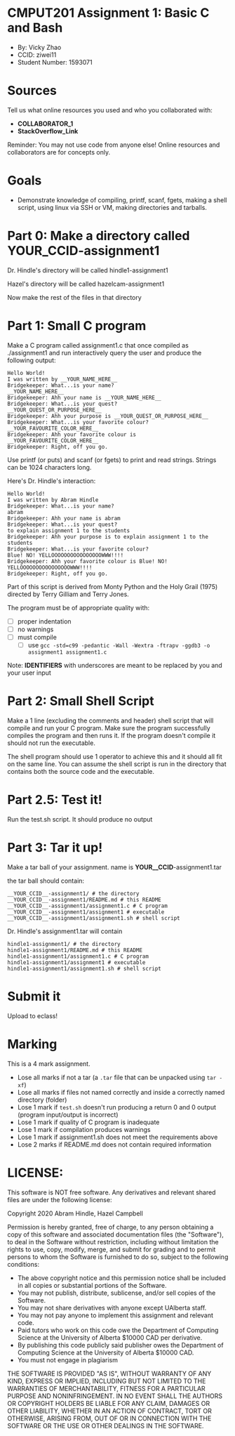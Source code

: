 # CMPUT201 Assignment 1: Basic C and Bash

* By: Vicky Zhao
* CCID: ziwei11
* Student Number: 1593071

# Sources

Tell us what online resources you used and who you collaborated with:

* __COLLABORATOR_1__
* __StackOverflow_Link__

Reminder: You may not use code from anyone else! Online resources and collaborators are for concepts only.

# Goals

* Demonstrate knowledge of compiling, printf, scanf, fgets, making a shell script, using linux via SSH or VM, making directories and tarballs.

# Part 0: Make a directory called __YOUR_CCID__-assignment1

Dr. Hindle's directory will be called hindle1-assignment1

Hazel's directory will be called hazelcam-assignment1

Now make the rest of the files in that directory

# Part 1: Small C program

Make a C program called assignment1.c that once compiled as
./assignment1 and run interactively query the user and produce the
following output:

```text
Hello World!
I was written by __YOUR_NAME_HERE__
Bridgekeeper: What...is your name?
__YOUR_NAME_HERE__
Bridgekeeper: Ahh your name is __YOUR_NAME_HERE__
Bridgekeeper: What...is your quest?
__YOUR_QUEST_OR_PURPOSE_HERE__
Bridgekeeper: Ahh your purpose is __YOUR_QUEST_OR_PURPOSE_HERE__
Bridgekeeper: What...is your favorite colour?
__YOUR_FAVOURITE_COLOR_HERE__
Bridgekeeper: Ahh your favorite colour is __YOUR_FAVOURITE_COLOR_HERE__
Bridgekeeper: Right, off you go.
```

Use printf (or puts) and scanf (or fgets) to print and read strings. Strings can be 1024 characters long.

Here's Dr. Hindle's interaction:

```text
Hello World!
I was written by Abram Hindle
Bridgekeeper: What...is your name?
abram
Bridgekeeper: Ahh your name is abram
Bridgekeeper: What...is your quest?
to explain assignment 1 to the students
Bridgekeeper: Ahh your purpose is to explain assignment 1 to the students
Bridgekeeper: What...is your favorite colour?
Blue! NO! YELLOOOOOOOOOOOOOOOOWWW!!!!
Bridgekeeper: Ahh your favorite colour is Blue! NO! YELLOOOOOOOOOOOOOOOOWWW!!!!
Bridgekeeper: Right, off you go.
```

Part of this script is derived from Monty Python and the Holy Grail (1975)
directed by Terry Gilliam and Terry Jones.

The program must be of appropriate quality with:
* [ ] proper indentation
* [ ] no warnings
* [ ] must compile 
    * [ ] use `gcc -std=c99 -pedantic -Wall -Wextra -ftrapv -ggdb3 -o assignment1 assignment1.c`

Note: __IDENTIFIERS__ with underscores are meant to be replaced by you and your user input

# Part 2: Small Shell Script

Make a 1 line (excluding the comments and header) shell script that
will compile and run your C program. Make sure the program
successfully compiles the program and then runs it. If the program
doesn't compile it should not run the executable.

The shell program should use 1 operator to achieve this and it should
all fit on the same line. You can assume the shell script is run in
the directory that contains both the source code and the executable.

# Part 2.5: Test it!

Run the test.sh script. It should produce no output

# Part 3: Tar it up!

Make a tar ball of your assignment. name is __YOUR__CCID__-assignment1.tar

the tar ball should contain:
```
__YOUR_CCID__-assignment1/ # the directory
__YOUR_CCID__-assignment1/README.md # this README
__YOUR_CCID__-assignment1/assignment1.c # C program
__YOUR_CCID__-assignment1/assignment1 # executable
__YOUR_CCID__-assignment1/assignment1.sh # shell script
```

Dr. Hindle's assignment1.tar will contain 
```
hindle1-assignment1/ # the directory
hindle1-assignment1/README.md # this README
hindle1-assignment1/assignment1.c # C program
hindle1-assignment1/assignment1 # executable
hindle1-assignment1/assignment1.sh # shell script
```

# Submit it

Upload to eclass!

# Marking

This is a 4 mark assignment.

- Lose all marks if not a tar (a `.tar` file that can be unpacked using `tar -xf`)
- Lose all marks if files not named correctly and inside a correctly named directory (folder)
- Lose 1 mark if `test.sh` doesn't run producing a return 0 and 0 output (program input/output is incorrect)
- Lose 1 mark if quality of C program is inadequate
- Lose 1 mark if compilation produces warnings
- Lose 1 mark if assignment1.sh does not meet the requirements above
- Lose 2 marks if README.md does not contain required information

# LICENSE:

This software is NOT free software. Any derivatives and relevant shared files are under the following license:

Copyright 2020 Abram Hindle, Hazel Campbell

Permission is hereby granted, free of charge, to any person obtaining a copy of this software and associated documentation files (the "Software"), to deal in the Software without restriction, including without limitation the rights to use, copy, modify, merge, and submit for grading and to permit persons to whom the Software is furnished to do so, subject to the following conditions:

* The above copyright notice and this permission notice shall be included in all copies or substantial portions of the Software.
* You may not publish, distribute, sublicense, and/or sell copies of the Software.
* You may not share derivatives with anyone except UAlberta staff.
* You may not pay anyone to implement this assignment and relevant code.
* Paid tutors who work on this code owe the Department of Computing Science at the University of Alberta $10000 CAD per derivative.
* By publishing this code publicly said publisher owes the Department of Computing Science at the University of Alberta $10000 CAD.
* You must not engage in plagiarism 

THE SOFTWARE IS PROVIDED "AS IS", WITHOUT WARRANTY OF ANY KIND, EXPRESS OR IMPLIED, INCLUDING BUT NOT LIMITED TO THE WARRANTIES OF MERCHANTABILITY, FITNESS FOR A PARTICULAR PURPOSE AND NONINFRINGEMENT. IN NO EVENT SHALL THE AUTHORS OR COPYRIGHT HOLDERS BE LIABLE FOR ANY CLAIM, DAMAGES OR OTHER LIABILITY, WHETHER IN AN ACTION OF CONTRACT, TORT OR OTHERWISE, ARISING FROM, OUT OF OR IN CONNECTION WITH THE SOFTWARE OR THE USE OR OTHER DEALINGS IN THE SOFTWARE.

